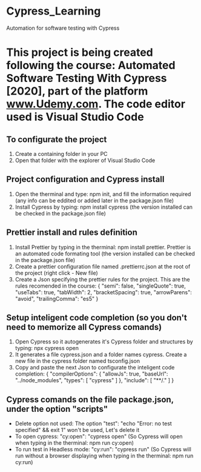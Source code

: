 # Cypress_Learning
Automation for software testing with Cypress


# This project is being created following the course: Automated Software Testing With Cypress [2020], part of the platform www.Udemy.com. The code editor used is Visual Studio Code

## To configurate the project 
1. Create a containing folder in your PC 
2. Open that folder with the explorer of Visual Studio Code

## Project configuration and Cypress install
1. Open the therminal and type: npm init, and fill the information required (any info can be eddited or added later in the package.json file) 
2. Install Cypress by typing: npm install cypress (the version installed can be checked in the package.json file)

## Prettier install and rules definition 
1. Install Prettier by typing in the therminal: npm install prettier. Prettier is an automated code formating tool (the version installed can be checked in the package.json file) 
2. Create a prettier configuration file named .prettierrc.json at the root of the project (right click - New file) 
3. Create a Json specifying the prettier rules for the project. This are the rules recomended in the course: 
{ "semi": false, "singleQuote": true, "useTabs": true, "tabWidth": 2, "bracketSpacing": true, "arrowParens": "avoid", "trailingComma": "es5" }

## Setup inteligent code completion (so you don't need to memorize all Cypress comands) 
1. Open Cypress so it autogenerates it's Cypress folder and structures by typing: npx cypress open 
2. It generates a file cypress.json and a folder names cypress. Create a new file in the cypress folder named tsconfig.json 
3. Copy and paste the next Json to configurate the inteligent code completion: 
{ "compilerOptions": { "allowJs": true, "baseUrl": "../node_modules", "types": [ "cypress" ] }, "include": [ "**/." ] }

## Cypress comands on the file package.json, under the option "scripts"
* Delete option not used: The option "test": "echo "Error: no test specified" && exit 1" won't be used, Let's delete it
* To open cypress: "cy:open": "cypress open" (So Cypress will open when typing in the therminal: npm run cy:open)
* To run test in Headless mode: "cy:run": "cypress run" (So Cypress will run without a browser displaying when typing in the therminal: npm run cy:run)